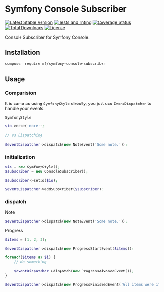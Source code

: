 Symfony Console Subscriber
==========================

[![Latest Stable Version](https://img.shields.io/packagist/v/mf/symfony-console-subscriber.svg)](https://packagist.org/packages/mf/symfony-console-subscriber)
[![Tests and linting](https://github.com/MortalFlesh/symfony-console-subscriber/actions/workflows/tests.yaml/badge.svg)](https://github.com/MortalFlesh/symfony-console-subscriber/actions/workflows/tests.yaml)
[![Coverage Status](https://coveralls.io/repos/github/MortalFlesh/symfony-console-subscriber/badge.svg?branch=master)](https://coveralls.io/github/MortalFlesh/symfony-console-subscriber?branch=master)
[![Total Downloads](https://img.shields.io/packagist/dt/mf/symfony-console-subscriber.svg)](https://packagist.org/packages/mf/symfony-console-subscriber)
[![License](https://img.shields.io/packagist/l/mf/symfony-console-subscriber.svg)](https://packagist.org/packages/mf/symfony-console-subscriber)

Console Subscriber for Symfony Console.


## Installation
```bash
composer require mf/symfony-console-subscriber
```


## Usage

### Comparision
It is same as using `SymfonyStyle` directly, you just use `EventDispatcher` to handle your events.

`SymfonyStyle`
```php
$io->note('note');
    
// vs Dispatching
    
$eventDispatcher->dispatch(new NoteEvent('Some note.'));
```


### initialization
```php
$io = new SymfonyStyle();
$subscriber = new ConsoleSubscriber();

$subscriber->setIo($io);

$eventDispatcher->addSubscriber($subscriber);
```

### dispatch
Note
```php
$eventDispatcher->dispatch(new NoteEvent('Some note.'));
```

Progress
```php
$items = [1, 2, 3];
    
$eventDispatcher->dispatch(new ProgressStartEvent($items));

foreach($items as $i) {
    // do something
    
    $eventDispatcher->dispatch(new ProgressAdvanceEvent());
}

$eventDispatcher->dispatch(new ProgressFinishedEvent('All items were iterated!'));
```

